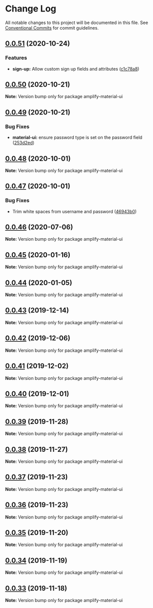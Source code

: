 # Change Log

All notable changes to this project will be documented in this file.
See [Conventional Commits](https://conventionalcommits.org) for commit guidelines.

## [0.0.51](https://github.com/hupe1980/amplify-material-ui/compare/amplify-material-ui@0.0.50...amplify-material-ui@0.0.51) (2020-10-24)


### Features

* **sign-up:** Allow custom sign up fields and attributes ([c1c78a8](https://github.com/hupe1980/amplify-material-ui/commit/c1c78a8e08b031d92123940d98209678b6555c30))





## [0.0.50](https://github.com/hupe1980/amplify-material-ui/compare/amplify-material-ui@0.0.49...amplify-material-ui@0.0.50) (2020-10-21)

**Note:** Version bump only for package amplify-material-ui





## [0.0.49](https://github.com/hupe1980/amplify-material-ui/compare/amplify-material-ui@0.0.48...amplify-material-ui@0.0.49) (2020-10-21)


### Bug Fixes

* **material-ui:** ensure password type is set on the password field ([253d2ed](https://github.com/hupe1980/amplify-material-ui/commit/253d2ed9b149870c839a1ab9d1fe1828a7374f12))





## [0.0.48](https://github.com/hupe1980/amplify-material-ui/compare/amplify-material-ui@0.0.47...amplify-material-ui@0.0.48) (2020-10-01)

**Note:** Version bump only for package amplify-material-ui





## [0.0.47](https://github.com/hupe1980/amplify-material-ui/compare/amplify-material-ui@0.0.46...amplify-material-ui@0.0.47) (2020-10-01)


### Bug Fixes

* Trim white spaces from username and password ([46943b0](https://github.com/hupe1980/amplify-material-ui/commit/46943b048786e484775f1e9e07a2817b8a9d104f))





## [0.0.46](https://github.com/hupe1980/amplify-material-ui/compare/amplify-material-ui@0.0.45...amplify-material-ui@0.0.46) (2020-07-06)

**Note:** Version bump only for package amplify-material-ui





## [0.0.45](https://github.com/hupe1980/amplify-material-ui/compare/amplify-material-ui@0.0.44...amplify-material-ui@0.0.45) (2020-01-16)

**Note:** Version bump only for package amplify-material-ui





## [0.0.44](https://github.com/hupe1980/amplify-material-ui/compare/amplify-material-ui@0.0.43...amplify-material-ui@0.0.44) (2020-01-05)

**Note:** Version bump only for package amplify-material-ui





## [0.0.43](https://github.com/hupe1980/amplify-material-ui/compare/amplify-material-ui@0.0.42...amplify-material-ui@0.0.43) (2019-12-14)

**Note:** Version bump only for package amplify-material-ui





## [0.0.42](https://github.com/hupe1980/amplify-material-ui/compare/amplify-material-ui@0.0.41...amplify-material-ui@0.0.42) (2019-12-06)

**Note:** Version bump only for package amplify-material-ui





## [0.0.41](https://github.com/hupe1980/amplify-material-ui/compare/amplify-material-ui@0.0.40...amplify-material-ui@0.0.41) (2019-12-02)

**Note:** Version bump only for package amplify-material-ui





## [0.0.40](https://github.com/hupe1980/amplify-material-ui/compare/amplify-material-ui@0.0.39...amplify-material-ui@0.0.40) (2019-12-01)

**Note:** Version bump only for package amplify-material-ui





## [0.0.39](https://github.com/hupe1980/amplify-material-ui/compare/amplify-material-ui@0.0.38...amplify-material-ui@0.0.39) (2019-11-28)

**Note:** Version bump only for package amplify-material-ui





## [0.0.38](https://github.com/hupe1980/amplify-material-ui/compare/amplify-material-ui@0.0.37...amplify-material-ui@0.0.38) (2019-11-27)

**Note:** Version bump only for package amplify-material-ui





## [0.0.37](https://github.com/hupe1980/amplify-material-ui/compare/amplify-material-ui@0.0.36...amplify-material-ui@0.0.37) (2019-11-23)

**Note:** Version bump only for package amplify-material-ui





## [0.0.36](https://github.com/hupe1980/amplify-material-ui/compare/amplify-material-ui@0.0.35...amplify-material-ui@0.0.36) (2019-11-23)

**Note:** Version bump only for package amplify-material-ui





## [0.0.35](https://github.com/hupe1980/amplify-material-ui/compare/amplify-material-ui@0.0.34...amplify-material-ui@0.0.35) (2019-11-20)

**Note:** Version bump only for package amplify-material-ui





## [0.0.34](https://github.com/hupe1980/amplify-material-ui/compare/amplify-material-ui@0.0.33...amplify-material-ui@0.0.34) (2019-11-19)

**Note:** Version bump only for package amplify-material-ui





## [0.0.33](https://github.com/hupe1980/amplify-material-ui/compare/amplify-material-ui@0.0.32...amplify-material-ui@0.0.33) (2019-11-18)

**Note:** Version bump only for package amplify-material-ui

